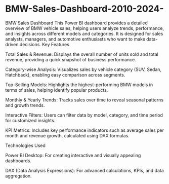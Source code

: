 # BMW-Sales-Dashboard-2010-2024-
BMW Sales Dashboard  This Power BI dashboard provides a detailed overview of BMW vehicle sales, helping users analyze trends, performance, and insights across different models and categories. It is designed for sales analysts, managers, and automotive enthusiasts who want to make data-driven decisions.
Key Features

Total Sales & Revenue: Displays the overall number of units sold and total revenue, providing a quick snapshot of business performance.

Category-wise Analysis: Visualizes sales by vehicle category (SUV, Sedan, Hatchback), enabling easy comparison across segments.

Top-Selling Models: Highlights the highest-performing BMW models in terms of sales, helping identify popular products.

Monthly & Yearly Trends: Tracks sales over time to reveal seasonal patterns and growth trends.

Interactive Filters: Users can filter data by model, category, and time period for customized insights.

KPI Metrics: Includes key performance indicators such as average sales per month and revenue growth, calculated using DAX formulas.

Technologies Used

Power BI Desktop: For creating interactive and visually appealing dashboards.

DAX (Data Analysis Expressions): For advanced calculations, KPIs, and data aggregation.
